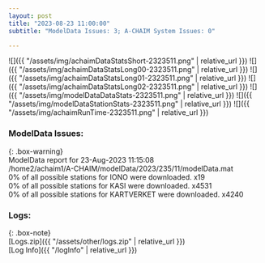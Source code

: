 ```yaml
---
layout: post
title: "2023-08-23 11:00:00"
subtitle: "ModelData Issues: 3; A-CHAIM System Issues: 0"

---
```


![]({{ "/assets/img/achaimDataStatsShort-2323511.png" | relative_url }})
![]({{ "/assets/img/achaimDataStatsLong00-2323511.png" | relative_url }})
![]({{ "/assets/img/achaimDataStatsLong01-2323511.png" | relative_url }})
![]({{ "/assets/img/achaimDataStatsLong02-2323511.png" | relative_url }})
![]({{ "/assets/img/modelDataDataStats-2323511.png" | relative_url }})
![]({{ "/assets/img/modelDataStationStats-2323511.png" | relative_url }})
![]({{ "/assets/img/achaimRunTime-2323511.png" | relative_url }})


### ModelData Issues:  
  
{: .box-warning}  
 ModelData report for 23-Aug-2023 11:15:08   
 /home2/achaim1/A-CHAIM/modelData/2023/235/11/modelData.mat   
 0% of all possible stations for IONO were downloaded. x19   
 0% of all possible stations for KASI were downloaded. x4531   
 0% of all possible stations for KARTVERKET were downloaded. x4240   
  


### Logs:  
  
{: .box-note}  
[Logs.zip]({{ "/assets/other/logs.zip" | relative_url }})  
[Log Info]({{ "/logInfo" | relative_url }})  

